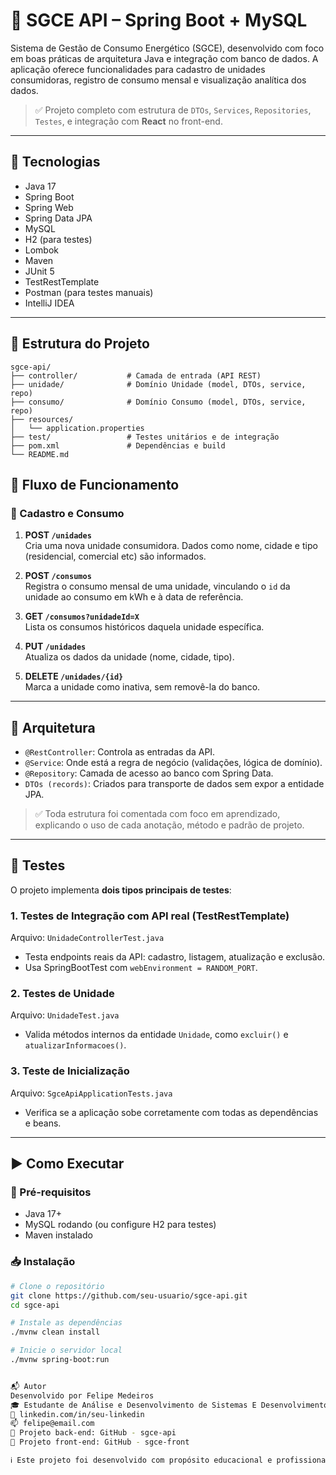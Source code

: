 # 🚀 SGCE API – Spring Boot + MySQL

Sistema de Gestão de Consumo Energético (SGCE), desenvolvido com foco em boas práticas de arquitetura Java e integração com banco de dados. A aplicação oferece funcionalidades para cadastro de unidades consumidoras, registro de consumo mensal e visualização analítica dos dados.

> ✅ Projeto completo com estrutura de `DTOs`, `Services`, `Repositories`, `Testes`, e integração com **React** no front-end.

---

## 🔧 Tecnologias

- Java 17
- Spring Boot
- Spring Web
- Spring Data JPA
- MySQL
- H2 (para testes)
- Lombok
- Maven
- JUnit 5
- TestRestTemplate
- Postman (para testes manuais)
- IntelliJ IDEA

---

## 📂 Estrutura do Projeto

```
sgce-api/
├── controller/           # Camada de entrada (API REST)
├── unidade/              # Domínio Unidade (model, DTOs, service, repo)
├── consumo/              # Domínio Consumo (model, DTOs, service, repo)
├── resources/
│   └── application.properties
├── test/                 # Testes unitários e de integração
├── pom.xml               # Dependências e build
└── README.md
```

## 🧠 Fluxo de Funcionamento

### 🔁 Cadastro e Consumo

1. **POST `/unidades`**  
   Cria uma nova unidade consumidora. Dados como nome, cidade e tipo (residencial, comercial etc) são informados.

2. **POST `/consumos`**  
   Registra o consumo mensal de uma unidade, vinculando o `id` da unidade ao consumo em kWh e à data de referência.

3. **GET `/consumos?unidadeId=X`**  
   Lista os consumos históricos daquela unidade específica.

4. **PUT `/unidades`**  
   Atualiza os dados da unidade (nome, cidade, tipo).

5. **DELETE `/unidades/{id}`**  
   Marca a unidade como inativa, sem removê-la do banco.

---

## 🔄 Arquitetura

- `@RestController`: Controla as entradas da API.
- `@Service`: Onde está a regra de negócio (validações, lógica de domínio).
- `@Repository`: Camada de acesso ao banco com Spring Data.
- `DTOs (records)`: Criados para transporte de dados sem expor a entidade JPA.

> ✅ Toda estrutura foi comentada com foco em aprendizado, explicando o uso de cada anotação, método e padrão de projeto.

---

## 🧪 Testes

O projeto implementa **dois tipos principais de testes**:

### 1. **Testes de Integração com API real (TestRestTemplate)**

Arquivo: `UnidadeControllerTest.java`

- Testa endpoints reais da API: cadastro, listagem, atualização e exclusão.
- Usa SpringBootTest com `webEnvironment = RANDOM_PORT`.

### 2. **Testes de Unidade**

Arquivo: `UnidadeTest.java`

- Valida métodos internos da entidade `Unidade`, como `excluir()` e `atualizarInformacoes()`.

### 3. **Teste de Inicialização**

Arquivo: `SgceApiApplicationTests.java`

- Verifica se a aplicação sobe corretamente com todas as dependências e beans.

---

## ▶️ Como Executar

### 🔧 Pré-requisitos

- Java 17+
- MySQL rodando (ou configure H2 para testes)
- Maven instalado

### 📥 Instalação

```bash
# Clone o repositório
git clone https://github.com/seu-usuario/sgce-api.git
cd sgce-api

# Instale as dependências
./mvnw clean install

# Inicie o servidor local
./mvnw spring-boot:run


📬 Autor
Desenvolvido por Felipe Medeiros 
🎓 Estudante de Análise e Desenvolvimento de Sistemas E Desenvolvimento FullStack
🔗 linkedin.com/in/seu-linkedin
📫 felipe@email.com
📂 Projeto back-end: GitHub - sgce-api
📂 Projeto front-end: GitHub - sgce-front

ℹ️ Este projeto foi desenvolvido com propósito educacional e profissional, aplicando conceitos reais de arquitetura de software, testes automatizados e integração com front-end React.